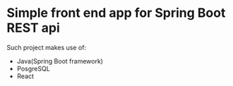 # Simple front end app for Spring Boot REST api

Such project makes use of:

- Java(Spring Boot framework)
- PosgreSQL
- React 

